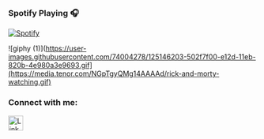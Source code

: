 ### Spotify Playing 🎧

[![Spotify](https://spotify-now-playing-1.vercel.app/api/spotify-playing)](https://open.spotify.com/user/31dgvw5xwyb6mehckymbfynzp4ni)


![giphy (1)](https://user-images.githubusercontent.com/74004278/125146203-502f7f00-e12d-11eb-820b-4e980a3e9693.gif](https://media.tenor.com/NGpTgyQMg14AAAAd/rick-and-morty-watching.gif)

### Connect with me:

<p>
<a href="https://www.linkedin.com/in/alex-venger-299646214/" target="_blank"><img alt="LinkedIn" src="https://img.shields.io/badge/linkedin-%230077B5.svg?&style=for-the-badge&logo=linkedin&logoColor=white"  height="30px"/></a>
</p>
